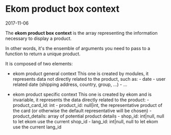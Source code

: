 Ekom product box context
===========================
2017-11-06




The **ekom product box context** is the array representing the information necessary to display a product.

In other words, it's the ensemble of arguments you need to pass to a function to return a unique product.



It is composed of two elements:

- ekom product general context
    This one is created by modules, it represents data not directly related to the product, such as:
            - date
            - user related date (shipping address, country, group, ...)
            - ...
            
- ekom product specific context
    This one is created by ekom and is invariable, it represents the data directly related to the product:
            - product_card_id: int
            - product_id: null|int, the representative product of the card (or otherwise the default representative 
                    will be chosen) 
            - product_details: array of potential product details
            - shop_id: int|null, null to let ekom use the current shop_id
            - lang_id: int|null, null to let ekom use the current lang_id
    

        
        
                
